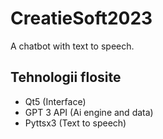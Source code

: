 # CreatieSoft2023

A chatbot with text to speech.

## Tehnologii flosite
- Qt5 (Interface)
- GPT 3 API (Ai engine and data)
- Pyttsx3 (Text to speech)
